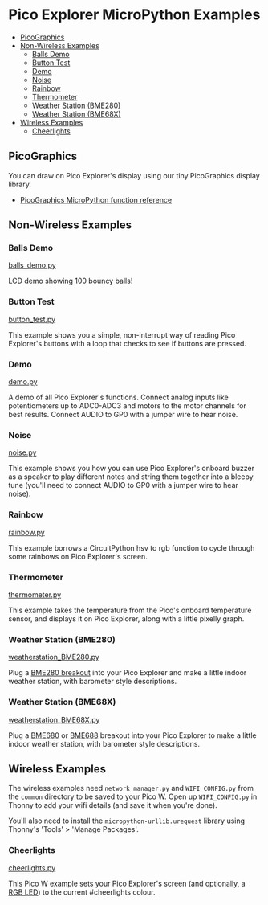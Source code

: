 # Pico Explorer MicroPython Examples <!-- omit in toc -->

- [PicoGraphics](#picographics)
- [Non-Wireless Examples](#non-wireless-examples)
  - [Balls Demo](#balls-demo)
  - [Button Test](#button-test)
  - [Demo](#demo)
  - [Noise](#noise)
  - [Rainbow](#rainbow)
  - [Thermometer](#thermometer)
  - [Weather Station (BME280)](#weather-station-bme280)
  - [Weather Station (BME68X)](#weather-station-bme68x)
- [Wireless Examples](#wireless-examples)
  - [Cheerlights](#cheerlights)

## PicoGraphics

You can draw on Pico Explorer's display using our tiny PicoGraphics display library.
- [PicoGraphics MicroPython function reference](../../modules/picographics)

## Non-Wireless Examples

### Balls Demo
[balls_demo.py](balls_demo.py)

LCD demo showing 100 bouncy balls!

### Button Test
[button_test.py](button_test.py)

This example shows you a simple, non-interrupt way of reading Pico Explorer's buttons with a loop that checks to see if buttons are pressed.

### Demo
[demo.py](demo.py)

A demo of all Pico Explorer's functions. Connect analog inputs like potentiometers up to ADC0-ADC3 and motors to the motor channels for best results. Connect AUDIO to GP0 with a jumper wire to hear noise.

### Noise
[noise.py](noise.py)

This example shows you how you can use Pico Explorer's onboard buzzer as a speaker to play different notes and string them together into a bleepy tune (you'll need to connect AUDIO to GP0 with a jumper wire to hear noise).

### Rainbow
[rainbow.py](rainbow.py)

This example borrows a CircuitPython hsv to rgb function to cycle through some rainbows on Pico Explorer's screen.

### Thermometer
[thermometer.py](thermometer.py)

This example takes the temperature from the Pico's onboard temperature sensor, and displays it on Pico Explorer, along with a little pixelly graph.

### Weather Station (BME280)
[weatherstation_BME280.py](weatherstation_BME280.py)

Plug a [BME280 breakout](https://shop.pimoroni.com/products/bme280-breakout) into your Pico Explorer and make a little indoor weather station, with barometer style descriptions.

### Weather Station (BME68X)
[weatherstation_BME68X.py](weatherstation_BME68X.py)

Plug a [BME680](https://shop.pimoroni.com/products/bme680-breakout) or [BME688](https://shop.pimoroni.com/products/bme688-breakout) breakout into your Pico Explorer to make a little indoor weather station, with barometer style descriptions.

## Wireless Examples

The wireless examples need `network_manager.py` and `WIFI_CONFIG.py` from the `common` directory  to be saved to your Pico W. Open up `WIFI_CONFIG.py` in Thonny to add your wifi details (and save it when you're done).

You'll also need to install the `micropython-urllib.urequest` library using Thonny's 'Tools' > 'Manage Packages'.

### Cheerlights
[cheerlights.py](cheerlights.py)

This Pico W example sets your Pico Explorer's screen (and optionally, a [RGB LED](https://shop.pimoroni.com/products/led-rgb-clear-common-cathode)) to the current #cheerlights colour.


